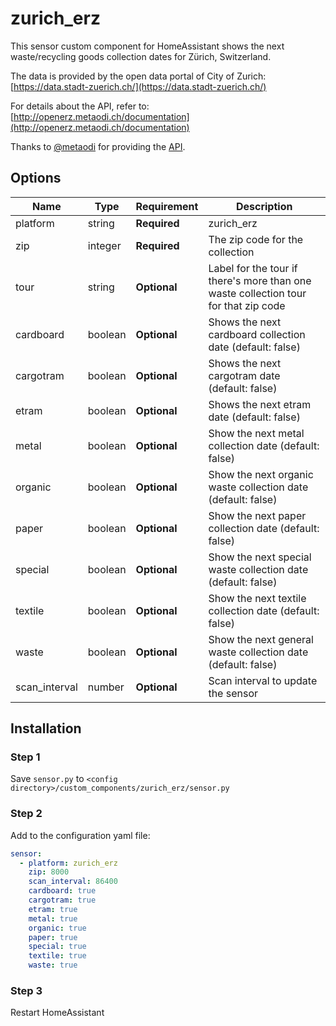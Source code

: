 # zurich_erz

This sensor custom component for HomeAssistant shows the next waste/recycling goods collection dates for Zürich, Switzerland.

The data is provided by the open data portal of City of Zurich: [https://data.stadt-zuerich.ch/](https://data.stadt-zuerich.ch/)

For details about the API, refer to: [http://openerz.metaodi.ch/documentation](http://openerz.metaodi.ch/documentation)

Thanks to [@metaodi](https://github.com/metaodi/) for providing the [API](https://github.com/metaodi/openerz).

## Options

| Name | Type | Requirement | Description
| ---- | ---- | ------- | -----------
| platform | string | **Required** | zurich_erz
| zip | integer | **Required** | The zip code for the collection
| tour | string | **Optional** | Label for the tour if there's more than one waste collection tour for that zip code
| cardboard | boolean | **Optional** | Shows the next cardboard collection date (default: false)
| cargotram | boolean | **Optional** | Shows the next cargotram date (default: false)
| etram | boolean | **Optional** | Shows the next etram date (default: false)
| metal | boolean | **Optional** | Show the next metal collection date (default: false)
| organic | boolean | **Optional** | Show the next organic waste collection date (default: false)
| paper | boolean | **Optional** | Show the next paper collection date (default: false)
| special | boolean | **Optional** | Show the next special waste collection date (default: false)
| textile | boolean | **Optional** | Show the next textile collection date (default: false)
| waste | boolean | **Optional** | Show the next general waste collection date (default: false)
| scan_interval | number | **Optional** | Scan interval to update the sensor


## Installation

### Step 1

Save `sensor.py` to `<config directory>/custom_components/zurich_erz/sensor.py`

### Step 2

Add to the configuration yaml file:

```yaml
sensor:
  - platform: zurich_erz
    zip: 8000
    scan_interval: 86400
    cardboard: true
    cargotram: true
    etram: true
    metal: true
    organic: true
    paper: true
    special: true
    textile: true
    waste: true
```

### Step 3

Restart HomeAssistant
